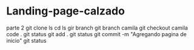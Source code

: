 # Landing-page-calzado
parte 2
git clone
ls
cd 
ls
gir branch
git branch camila
git checkout camila
code .
git status
git add .
git status
git commit -m "Agregando pagina de inicio"
git status

